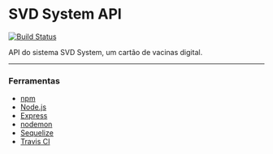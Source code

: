 # SVD System API
[![Build Status](https://travis-ci.com/svd-system/svd-system-api.svg?branch=develop)](https://travis-ci.com/svd-system/svd-system-api)

API do sistema SVD System, um cartão de vacinas digital.

---
### Ferramentas

*  [npm](https://www.npmjs.com/)
*  [Node.js](https://nodejs.org/en/)
*  [Express](https://expressjs.com/pt-br/)
*  [nodemon](https://nodemon.io/)
*  [Sequelize](https://sequelize.org/)
*  [Travis CI](https://travis-ci.com/)